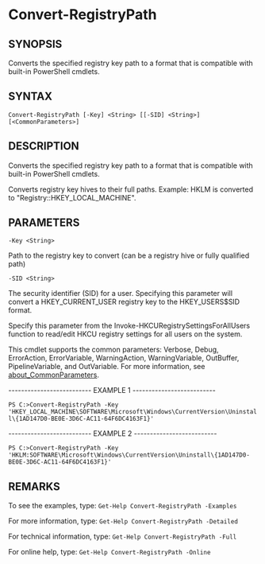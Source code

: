 # Convert-RegistryPath

## SYNOPSIS

Converts the specified registry key path to a format that is compatible with built-in PowerShell cmdlets.

## SYNTAX

 `Convert-RegistryPath [-Key] <String> [[-SID] <String>] [<CommonParameters>]`

## DESCRIPTION

Converts the specified registry key path to a format that is compatible with built-in PowerShell cmdlets.

Converts registry key hives to their full paths. Example: HKLM is converted to "Registry::HKEY_LOCAL_MACHINE".

## PARAMETERS

`-Key <String>`

Path to the registry key to convert (can be a registry hive or fully qualified path)

`-SID <String>`

The security identifier (SID) for a user. Specifying this parameter will convert a HKEY_CURRENT_USER registry key to the HKEY_USERS\$SID format.

Specify this parameter from the Invoke-HKCURegistrySettingsForAllUsers function to read/edit HKCU registry settings for all users on the system.

<CommonParameters>

This cmdlet supports the common parameters: Verbose, Debug, ErrorAction, ErrorVariable, WarningAction, WarningVariable, OutBuffer, PipelineVariable, and OutVariable. For more information, see [about_CommonParameters](https:/go.microsoft.com/fwlink/?LinkID=113216).

-------------------------- EXAMPLE 1 --------------------------

`PS C:>Convert-RegistryPath -Key 'HKEY_LOCAL_MACHINE\SOFTWARE\Microsoft\Windows\CurrentVersion\Uninstall\{1AD147D0-BE0E-3D6C-AC11-64F6DC4163F1}'`

-------------------------- EXAMPLE 2 --------------------------

`PS C:>Convert-RegistryPath -Key 'HKLM:SOFTWARE\Microsoft\Windows\CurrentVersion\Uninstall\{1AD147D0-BE0E-3D6C-AC11-64F6DC4163F1}'`

## REMARKS

To see the examples, type: `Get-Help Convert-RegistryPath -Examples`

For more information, type: `Get-Help Convert-RegistryPath -Detailed`

For technical information, type: `Get-Help Convert-RegistryPath -Full`

For online help, type: `Get-Help Convert-RegistryPath -Online`
